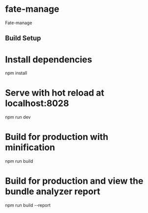 # fate-manage
Fate-manage


## Build Setup

# Install dependencies
npm install

# Serve with hot reload at localhost:8028
npm run dev

# Build for production with minification
npm run build

# Build for production and view the bundle analyzer report
npm run build --report
```


